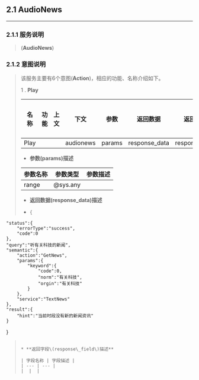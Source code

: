 ## 2.1 AudioNews

---

### 2.1.1 服务说明

> \(**AudioNews**\)

### 2.1.2 意图说明

> 该服务主要有6个意图\(**Action**\)，相应的功能、名称介绍如下。
>
>
> 1 . **Play**
>
>   | 名称 | 功能 | 上文 | 下文 | 参数 | 返回数据 | 返回字段 | 输入样例 |
>   | --- | --- | --- | --- | --- | --- | --- | --- |
>   | Play |   |   | audionews | params | response\_data | response\_field |   |
>
>
>  * **参数\(params\)描述**
>
>   | 参数名称 | 参数类型 | 参数描述 |
>   | --- | --- | --- |
>   | range | @sys.any |   |
>
>  * **返回数据\(response\_data\)描述**
>
>  * ```go
>    {
    "status":{
        "errorType":"success",
        "code":0
    },
    "query":"听有关科技的新闻",
    "semantic":{
        "action":"GetNews",
        "params":{
            "keyword":{
                "code":0,
                "norm":"有关科技",
                "orgin":"有关科技"
            }
        },
        "service":"TextNews"
    },
    "result":{
        "hint":"当前时段没有新的新闻资讯"
    }
}
>
>    ```
>
>  * **返回字段\(response\_field\)描述**
>
>   | 字段名称 | 字段描述 |
>   | --- | --- |
>   |  |  |
>
